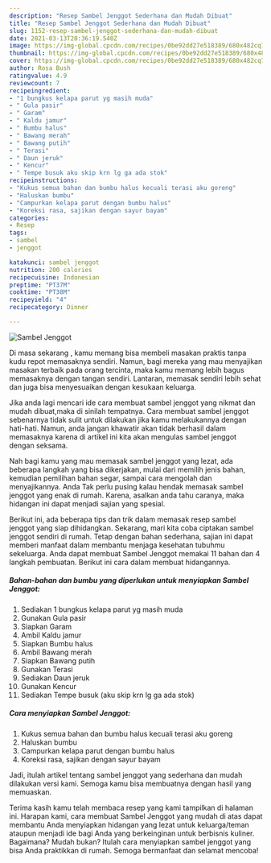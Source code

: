 ```yaml
---
description: "Resep Sambel Jenggot Sederhana dan Mudah Dibuat"
title: "Resep Sambel Jenggot Sederhana dan Mudah Dibuat"
slug: 1152-resep-sambel-jenggot-sederhana-dan-mudah-dibuat
date: 2021-03-13T20:36:19.540Z
image: https://img-global.cpcdn.com/recipes/0be92dd27e518389/680x482cq70/sambel-jenggot-foto-resep-utama.jpg
thumbnail: https://img-global.cpcdn.com/recipes/0be92dd27e518389/680x482cq70/sambel-jenggot-foto-resep-utama.jpg
cover: https://img-global.cpcdn.com/recipes/0be92dd27e518389/680x482cq70/sambel-jenggot-foto-resep-utama.jpg
author: Rosa Bush
ratingvalue: 4.9
reviewcount: 7
recipeingredient:
- "1 bungkus kelapa parut yg masih muda"
- " Gula pasir"
- " Garam"
- " Kaldu jamur"
- " Bumbu halus"
- " Bawang merah"
- " Bawang putih"
- " Terasi"
- " Daun jeruk"
- " Kencur"
- " Tempe busuk aku skip krn lg ga ada stok"
recipeinstructions:
- "Kukus semua bahan dan bumbu halus kecuali terasi aku goreng"
- "Haluskan bumbu"
- "Campurkan kelapa parut dengan bumbu halus"
- "Koreksi rasa, sajikan dengan sayur bayam"
categories:
- Resep
tags:
- sambel
- jenggot

katakunci: sambel jenggot 
nutrition: 200 calories
recipecuisine: Indonesian
preptime: "PT37M"
cooktime: "PT38M"
recipeyield: "4"
recipecategory: Dinner

---
```



![Sambel Jenggot](https://img-global.cpcdn.com/recipes/0be92dd27e518389/680x482cq70/sambel-jenggot-foto-resep-utama.jpg)

Di masa  sekarang , kamu memang bisa membeli masakan praktis tanpa kudu repot memasaknya sendiri. Namun, bagi mereka yang mau menyajikan masakan terbaik pada orang tercinta, maka kamu memang lebih bagus memasaknya dengan tangan sendiri. Lantaran, memasak sendiri lebih sehat dan juga bisa menyesuaikan dengan kesukaan keluarga.

Jika anda lagi mencari ide cara membuat sambel jenggot yang nikmat dan mudah dibuat,maka di sinilah tempatnya. Cara membuat sambel jenggot  sebenarnya tidak sulit untuk dilakukan jika kamu melakukannya dengan hati-hati. Namun, anda jangan khawatir akan tidak berhasil dalam memasaknya 
karena di artikel ini kita akan mengulas sambel jenggot dengan seksama.  



Nah bagi kamu yang mau memasak sambel jenggot yang lezat, ada beberapa langkah yang bisa dikerjakan, mulai dari memilih jenis bahan, kemudian pemilihan bahan segar, sampai cara mengolah dan menyajikannya. Anda Tak perlu pusing kalau hendak memasak sambel jenggot yang enak di rumah. Karena, asalkan anda  tahu caranya, maka hidangan ini dapat menjadi sajian yang spesial.

Berikut ini, ada beberapa tips dan trik dalam memasak resep sambel jenggot yang siap dihidangkan. Sekarang, mari kita coba ciptakan sambel jenggot sendiri di rumah. Tetap dengan bahan sederhana, sajian ini dapat memberi manfaat dalam membantu menjaga kesehatan tubuhmu sekeluarga. Anda dapat membuat Sambel Jenggot memakai 11 bahan dan 4 langkah pembuatan. Berikut ini cara dalam membuat hidangannya.

<!--inarticleads1-->

##### Bahan-bahan dan bumbu yang diperlukan untuk menyiapkan Sambel Jenggot:

1. Sediakan 1 bungkus kelapa parut yg masih muda
1. Gunakan  Gula pasir
1. Siapkan  Garam
1. Ambil  Kaldu jamur
1. Siapkan  Bumbu halus
1. Ambil  Bawang merah
1. Siapkan  Bawang putih
1. Gunakan  Terasi
1. Sediakan  Daun jeruk
1. Gunakan  Kencur
1. Sediakan  Tempe busuk (aku skip krn lg ga ada stok)




<!--inarticleads2-->

##### Cara menyiapkan Sambel Jenggot:

1. Kukus semua bahan dan bumbu halus kecuali terasi aku goreng
1. Haluskan bumbu
1. Campurkan kelapa parut dengan bumbu halus
1. Koreksi rasa, sajikan dengan sayur bayam




Jadi, itulah artikel tentang  sambel jenggot  yang sederhana dan mudah dilakukan versi kami. Semoga kamu bisa membuatnya dengan hasil yang memuaskan. 

Terima kasih kamu telah membaca resep yang kami tampilkan di halaman ini. Harapan kami, cara membuat  Sambel Jenggot yang mudah di atas dapat membantu Anda menyiapkan hidangan yang lezat untuk keluarga/teman ataupun menjadi ide bagi Anda yang berkeinginan untuk berbisnis kuliner. Bagaimana? Mudah bukan? Itulah cara menyiapkan sambel jenggot yang bisa Anda praktikkan di rumah. Semoga bermanfaat dan selamat mencoba!

